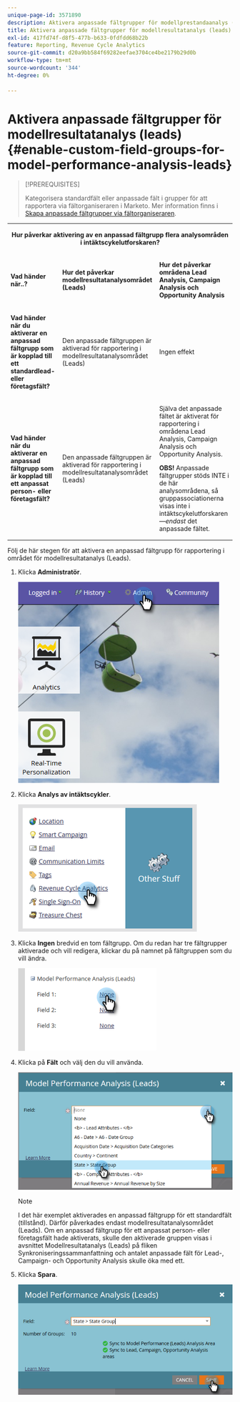 ```yaml
---
unique-page-id: 3571890
description: Aktivera anpassade fältgrupper för modellprestandaanalys (leads) - Marketo Docs - produktdokumentation
title: Aktivera anpassade fältgrupper för modellresultatanalys (leads)
exl-id: 417fd74f-d8f5-477b-b633-0fdfdd68b22b
feature: Reporting, Revenue Cycle Analytics
source-git-commit: d20a9bb584f69282eefae3704ce4be2179b29d0b
workflow-type: tm+mt
source-wordcount: '344'
ht-degree: 0%

---
```


# Aktivera anpassade fältgrupper för modellresultatanalys (leads) {#enable-custom-field-groups-for-model-performance-analysis-leads}

>[!PREREQUISITES]
>
>Kategorisera standardfält eller anpassade fält i grupper för att rapportera via fältorganiseraren i Marketo. Mer information finns i [Skapa anpassade fältgrupper via fältorganiseraren](/help/marketo/product-docs/reporting/revenue-cycle-analytics/revenue-tools/field-organizers/create-custom-field-groups-using-the-field-organizer.md).

<table> 
 <tbody> 
  <tr> 
   <td colspan="3" rowspan="1"><p align="center"><strong>Hur påverkar aktivering av en anpassad fältgrupp flera analysområden i intäktscykelutforskaren?</strong></p></td> 
  </tr> 
  <tr> 
   <td colspan="1" rowspan="1"><p><strong>Vad händer när..?</strong></p></td> 
   <td colspan="1" rowspan="1"><p><strong>Hur det påverkar modellresultatanalysområdet (Leads)</strong></p></td> 
   <td colspan="1" rowspan="1"><p><strong>Hur det påverkar områdena Lead Analysis, Campaign Analysis och Opportunity Analysis</strong></p></td> 
  </tr> 
  <tr> 
   <td colspan="1" rowspan="1"><p><strong>Vad händer när du aktiverar en anpassad fältgrupp som är kopplad till ett standardlead- eller företagsfält?</strong></p></td> 
   <td colspan="1" rowspan="1"><p>Den anpassade fältgruppen är aktiverad för rapportering i modellresultatanalysområdet (Leads)</p></td> 
   <td colspan="1" rowspan="1"><p>Ingen effekt</p></td> 
  </tr> 
  <tr> 
   <td colspan="1" rowspan="1"><p><strong>Vad händer när du aktiverar en anpassad fältgrupp som är kopplad till ett anpassat person- eller företagsfält?</strong></p></td> 
   <td colspan="1" rowspan="1"><p>Den anpassade fältgruppen är aktiverad för rapportering i modellresultatanalysområdet (Leads)</p></td> 
   <td colspan="1" rowspan="1"><p>Själva det anpassade fältet är aktiverat för rapportering i områdena Lead Analysis, Campaign Analysis och Opportunity Analysis.</p><p><strong>OBS!</strong> Anpassade fältgrupper stöds INTE i de här analysområdena, så gruppassociationerna visas inte i intäktscykelutforskaren—<em>endast</em> det anpassade fältet.</p></td> 
  </tr> 
 </tbody> 
</table>

Följ de här stegen för att aktivera en anpassad fältgrupp för rapportering i området för modellresultatanalys (Leads).

1. Klicka **Administratör**.

   ![](assets/one-1.png)

1. Klicka **Analys av intäktscykler**.

   ![](assets/two-1.png)

1. Klicka **Ingen** bredvid en tom fältgrupp. Om du redan har tre fältgrupper aktiverade och vill redigera, klickar du på namnet på fältgruppen som du vill ändra.

   ![](assets/three.png)

1. Klicka på **Fält** och välj den du vill använda.

   ![](assets/four-1.png)

   >[!NOTE]
   >
   >I det här exemplet aktiverades en anpassad fältgrupp för ett standardfält (tillstånd). Därför påverkades endast modellresultatanalysområdet (Leads). Om en anpassad fältgrupp för ett anpassat person- eller företagsfält hade aktiverats, skulle den aktiverade gruppen visas i avsnittet Modellresultatanalys (Leads) på fliken Synkroniseringssammanfattning och antalet anpassade fält för Lead-, Campaign- och Opportunity Analysis skulle öka med ett.

1. Klicka **Spara**.

   ![](assets/five-1.png)
